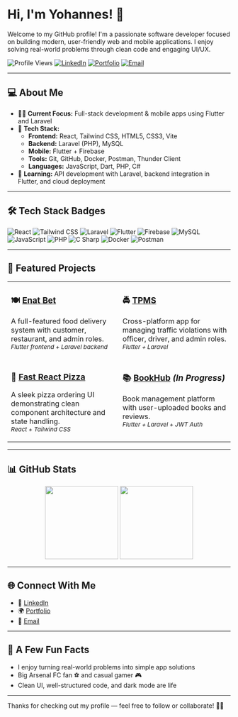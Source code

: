 # Hi, I'm Yohannes! 👋

Welcome to my GitHub profile! I'm a passionate software developer focused on building modern, user-friendly web and mobile applications. I enjoy solving real-world problems through clean code and engaging UI/UX.

![Profile Views](https://komarev.com/ghpvc/?username=YOHANNES7766&label=Profile%20views&color=0e75b6&style=flat)
[![LinkedIn](https://img.shields.io/badge/LinkedIn-blue?style=flat&logo=linkedin&logoColor=white)](https://www.linkedin.com/in/yohannes-dawit-a96642259/)
[![Portfolio](https://img.shields.io/badge/Portfolio-Visit-lightgrey?style=flat&logo=Google-Chrome)](https://www.yohannesportfolio.com)
[![Email](https://img.shields.io/badge/Email-yohannesdawit360@gmail.com-red?style=flat&logo=gmail&logoColor=white)](mailto:yohannesdawit360@gmail.com)

---

## 💻 About Me

- 👨‍💻 **Current Focus:** Full-stack development & mobile apps using Flutter and Laravel  
- 🔧 **Tech Stack:**  
  - **Frontend:** React, Tailwind CSS, HTML5, CSS3, Vite  
  - **Backend:** Laravel (PHP), MySQL  
  - **Mobile:** Flutter + Firebase  
  - **Tools:** Git, GitHub, Docker, Postman, Thunder Client  
  - **Languages:** JavaScript, Dart, PHP, C#  
- 🌱 **Learning:** API development with Laravel, backend integration in Flutter, and cloud deployment  

---

## 🛠 Tech Stack Badges

![React](https://img.shields.io/badge/React-20232A?style=flat&logo=react&logoColor=61DAFB)
![Tailwind CSS](https://img.shields.io/badge/Tailwind_CSS-38B2AC?style=flat&logo=tailwind-css&logoColor=white)
![Laravel](https://img.shields.io/badge/Laravel-F55247?style=flat&logo=laravel&logoColor=white)
![Flutter](https://img.shields.io/badge/Flutter-02569B?style=flat&logo=flutter&logoColor=white)
![Firebase](https://img.shields.io/badge/Firebase-FFCA28?style=flat&logo=firebase&logoColor=black)
![MySQL](https://img.shields.io/badge/MySQL-00758F?style=flat&logo=mysql&logoColor=white)
![JavaScript](https://img.shields.io/badge/JavaScript-F7DF1E?style=flat&logo=javascript&logoColor=black)
![PHP](https://img.shields.io/badge/PHP-777BB4?style=flat&logo=php&logoColor=white)
![C Sharp](https://img.shields.io/badge/C%23-239120?style=flat&logo=c-sharp&logoColor=white)
![Docker](https://img.shields.io/badge/Docker-2496ED?style=flat&logo=docker&logoColor=white)
![Postman](https://img.shields.io/badge/Postman-FF6C37?style=flat&logo=postman&logoColor=white)

---

## 🚀 Featured Projects

<table>
  <tr>
    <td valign="top" width="50%">

### 🍽️ [**Enat Bet**](https://github.com/YOHANNES7766/Enate_bet_food_delivery)  
A full-featured food delivery system with customer, restaurant, and admin roles.  
<sub><i>Flutter frontend + Laravel backend</i></sub>  

</td>
    <td valign="top" width="50%">

### 🚔 [**TPMS**](https://github.com/YOHANNES7766/TPMS)  
Cross-platform app for managing traffic violations with officer, driver, and admin roles.  
<sub><i>Flutter + Laravel</i></sub>  

</td>
  </tr>
  <tr>
    <td valign="top" width="50%">

### 🍕 [**Fast React Pizza**](https://github.com/YOHANNES7766/Fast-react-pizza)  
A sleek pizza ordering UI demonstrating clean component architecture and state handling.  
<sub><i>React + Tailwind CSS</i></sub>  

</td>
    <td valign="top" width="50%">

### 📚 [**BookHub**](https://github.com/YOHANNES7766/BookHub) *(In Progress)*  
Book management platform with user-uploaded books and reviews.  
<sub><i>Flutter + Laravel + JWT Auth</i></sub>  

</td>
  </tr>
</table>

---

## 📊 GitHub Stats

<p align="center">
  <img src="https://github-readme-stats.vercel.app/api?username=YOHANNES7766&show_icons=true&theme=tokyonight&count_private=true" height="165" />
  <img src="https://github-readme-stats.vercel.app/api/top-langs/?username=YOHANNES7766&layout=compact&theme=tokyonight" height="165" />
</p>

---

## 🌐 Connect With Me

- 💼 [LinkedIn](https://www.linkedin.com/in/yohannes-dawit-a96642259/)  
- 🌍 [Portfolio](https://www.yohannesportfolio.com)  
- 📧 [Email](mailto:yohannesdawit360@gmail.com)  

---

## 🎯 A Few Fun Facts

- I enjoy turning real-world problems into simple app solutions  
- Big Arsenal FC fan ⚽ and casual gamer 🎮  
- Clean UI, well-structured code, and dark mode are life  

---

Thanks for checking out my profile — feel free to follow or collaborate! 🚀💬
